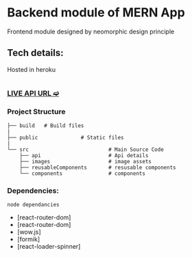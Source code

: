 # Backend module of MERN App
Frontend module designed by neomorphic design principle 

## Tech details:

Hosted in heroku

```

```
### [LIVE API URL ➫](https://mern-frontend-ce9a8.web.app)

### Project Structure

	├── build	# Build files 
	|
	├── public	            # Static files
    |   
    └── src		           			 # Main Source Code
	    ├── api 	        		 # Api details
		├── images 	       			 # image assets
		├── reusableComponents 	     # resusable components
	    └── components      		 # components


### Dependencies:

```
node dependancies
```
- [react-router-dom]
- [react-router-dom] 
- [wow.js]
- [formik]
- [react-loader-spinner]
 